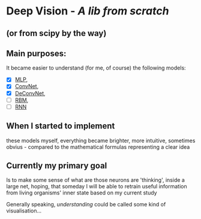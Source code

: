 # **Deep Vision** - *A lib from scratch*
## (or from scipy by the way)

## Main purposes:
It became easier to understand (for me, of course) the following models:
- [x] [MLP](http://neuralnetworksanddeeplearning.com/),
- [x] [ConvNet](http://neuralnetworksanddeeplearning.com/),
- [x] [DeConvNet](http://www.matthewzeiler.com/pubs/cvpr2010/cvpr2010.pdf),
- [ ] [RBM](http://deeplearning.net/tutorial/rbm.html),
- [ ] [RNN](http://karpathy.github.io/2015/05/21/rnn-effectiveness/)

## When I started to implement
these models myself, everything became brighter, more intuitive, sometimes obvius - compared to the mathematical formulas representing a clear idea

## Currently my primary goal
Is to make some sense of what are those neurons are 'thinking', inside a large net, hoping, that someday I will be able to retrain useful information from living organisms' inner state based on my current study

Generally speaking, *understanding* could be called some kind of visualisation...
